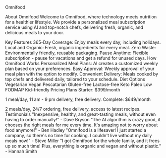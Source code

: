 Omnifood

About Omnifood
Welcome to Omnifood, where technology meets nutrition for a healthier lifestyle. We provide a personalized meal subscription service using AI and top-notch chefs, delivering fresh, organic, and delicious meals to your door.

Key Features
365-Day Coverage: Enjoy meals every day, including holidays.
Local and Organic: Fresh, organic ingredients for every meal.
Zero Waste: Environmentally friendly, reusable packaging.
Pause Anytime: Flexible subscription - pause for vacations and get a refund for unused days.
How Omnifood Works
Personalized Meal Plans: AI creates a customized weekly plan based on your preferences.
Easy Approval: Weekly approval of your meal plan with the option to modify.
Convenient Delivery: Meals cooked by top chefs and delivered daily, tailored to your schedule.
Diet Options
Vegetarian
Vegan
Pescatarian
Gluten-free
Lactose-free
Keto
Paleo
Low FODMAP
Kid-friendly
Pricing Plans
Starter: $399/month

1 meal/day, 11 am - 9 pm delivery, free delivery.
Complete: $649/month

2 meals/day, 24/7 ordering, free delivery, access to latest recipes.
Testimonials
"Inexpensive, healthy, and great-tasting meals, without even having to order manually!" - Dave Bryson
"The AI algorithm is crazy good, it chooses the right meals for me every time. It's amazing not to worry about food anymore!" - Ben Hadley
"Omnifood is a lifesaver! I just started a company, so there's no time for cooking. I couldn't live without my daily meals now!" - Steve Miller
"I got Omnifood for the whole family, and it frees up so much time! Plus, everything is organic and vegan and without plastic." - Hannah Smith
